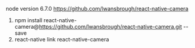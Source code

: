 node version 6.7.0
https://github.com/lwansbrough/react-native-camera
1. npm install react-native-camera@https://github.com/lwansbrough/react-native-camera.git --save
2. react-native link react-native-camera